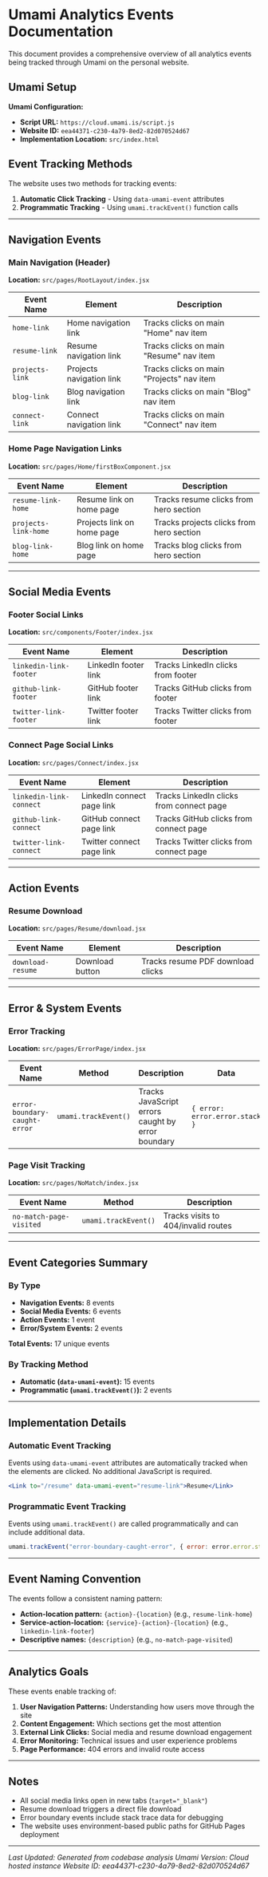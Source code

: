 # Umami Analytics Events Documentation

This document provides a comprehensive overview of all analytics events being tracked through Umami on the personal website.

## Umami Setup

**Umami Configuration:**
- **Script URL:** `https://cloud.umami.is/script.js`
- **Website ID:** `eea44371-c230-4a79-8ed2-82d070524d67`
- **Implementation Location:** `src/index.html`

## Event Tracking Methods

The website uses two methods for tracking events:

1. **Automatic Click Tracking** - Using `data-umami-event` attributes
2. **Programmatic Tracking** - Using `umami.trackEvent()` function calls

---

## Navigation Events

### Main Navigation (Header)
**Location:** `src/pages/RootLayout/index.jsx`

| Event Name | Element | Description |
|------------|---------|-------------|
| `home-link` | Home navigation link | Tracks clicks on main "Home" nav item |
| `resume-link` | Resume navigation link | Tracks clicks on main "Resume" nav item |
| `projects-link` | Projects navigation link | Tracks clicks on main "Projects" nav item |
| `blog-link` | Blog navigation link | Tracks clicks on main "Blog" nav item |
| `connect-link` | Connect navigation link | Tracks clicks on main "Connect" nav item |

### Home Page Navigation Links
**Location:** `src/pages/Home/firstBoxComponent.jsx`

| Event Name | Element | Description |
|------------|---------|-------------|
| `resume-link-home` | Resume link on home page | Tracks resume clicks from hero section |
| `projects-link-home` | Projects link on home page | Tracks projects clicks from hero section |
| `blog-link-home` | Blog link on home page | Tracks blog clicks from hero section |

---

## Social Media Events

### Footer Social Links
**Location:** `src/components/Footer/index.jsx`

| Event Name | Element | Description |
|------------|---------|-------------|
| `linkedin-link-footer` | LinkedIn footer link | Tracks LinkedIn clicks from footer |
| `github-link-footer` | GitHub footer link | Tracks GitHub clicks from footer |
| `twitter-link-footer` | Twitter footer link | Tracks Twitter clicks from footer |

### Connect Page Social Links
**Location:** `src/pages/Connect/index.jsx`

| Event Name | Element | Description |
|------------|---------|-------------|
| `linkedin-link-connect` | LinkedIn connect page link | Tracks LinkedIn clicks from connect page |
| `github-link-connect` | GitHub connect page link | Tracks GitHub clicks from connect page |
| `twitter-link-connect` | Twitter connect page link | Tracks Twitter clicks from connect page |

---

## Action Events

### Resume Download
**Location:** `src/pages/Resume/download.jsx`

| Event Name | Element | Description |
|------------|---------|-------------|
| `download-resume` | Download button | Tracks resume PDF download clicks |

---

## Error & System Events

### Error Tracking
**Location:** `src/pages/ErrorPage/index.jsx`

| Event Name | Method | Description | Data |
|------------|--------|-------------|------|
| `error-boundary-caught-error` | `umami.trackEvent()` | Tracks JavaScript errors caught by error boundary | `{ error: error.error.stack }` |

### Page Visit Tracking
**Location:** `src/pages/NoMatch/index.jsx`

| Event Name | Method | Description |
|------------|--------|-------------|
| `no-match-page-visited` | `umami.trackEvent()` | Tracks visits to 404/invalid routes |

---

## Event Categories Summary

### By Type
- **Navigation Events:** 8 events
- **Social Media Events:** 6 events  
- **Action Events:** 1 event
- **Error/System Events:** 2 events

**Total Events:** 17 unique events

### By Tracking Method
- **Automatic (`data-umami-event`):** 15 events
- **Programmatic (`umami.trackEvent()`):** 2 events

---

## Implementation Details

### Automatic Event Tracking
Events using `data-umami-event` attributes are automatically tracked when the elements are clicked. No additional JavaScript is required.

```jsx
<Link to="/resume" data-umami-event="resume-link">Resume</Link>
```

### Programmatic Event Tracking
Events using `umami.trackEvent()` are called programmatically and can include additional data.

```javascript
umami.trackEvent("error-boundary-caught-error", { error: error.error.stack });
```

---

## Event Naming Convention

The events follow a consistent naming pattern:
- **Action-location pattern:** `{action}-{location}` (e.g., `resume-link-home`)
- **Service-action-location:** `{service}-{action}-{location}` (e.g., `linkedin-link-footer`)
- **Descriptive names:** `{description}` (e.g., `no-match-page-visited`)

---

## Analytics Goals

These events enable tracking of:

1. **User Navigation Patterns:** Understanding how users move through the site
2. **Content Engagement:** Which sections get the most attention
3. **External Link Clicks:** Social media and resume download engagement
4. **Error Monitoring:** Technical issues and user experience problems
5. **Page Performance:** 404 errors and invalid route access

---

## Notes

- All social media links open in new tabs (`target="_blank"`)
- Resume download triggers a direct file download
- Error boundary events include stack trace data for debugging
- The website uses environment-based public paths for GitHub Pages deployment

---

*Last Updated: Generated from codebase analysis*
*Umami Version: Cloud hosted instance*
*Website ID: eea44371-c230-4a79-8ed2-82d070524d67* 